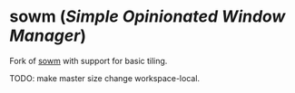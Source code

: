 # sowm (*Simple Opinionated Window Manager*)

Fork of [sowm](https://github.com/dylanaraps/sowm) with support for basic tiling.

TODO: make master size change workspace-local.
